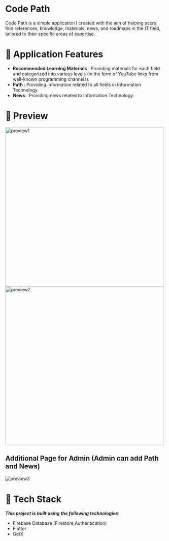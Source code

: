 # Code Path

Code Path is a simple application I created with the aim of helping users find references, knowledge, materials, news, and roadmaps in the IT field, tailored to their specific areas of expertise.

# :iphone: Application Features
- **Recommended Learning Materials** : Providing materials for each field and categorized into various levels (in the form of YouTube links from well-known programming channels).
- **Path** : Providing information related to all fields in Information Technology.
- **News** : Providing news related to Information Technology.
  
# :camera_flash: Preview
<img src="https://github.com/user-attachments/assets/d2dbe5ea-d6d4-4ee6-8931-10bf98567bd3" alt="preview1" width="500" />
<img src="https://github.com/user-attachments/assets/7a41ee16-37af-46ba-8e5c-7f324123fe89" alt="preview2" width="500" />

## Additional Page for Admin (Admin can add Path and News)
![preview3](https://github.com/user-attachments/assets/6da67e60-167c-460f-90f9-8c09a4845ad3)

# :rocket: Tech Stack
***This project is built using the following technologies***:
- Firebase Database (Firestore,Authentication)
- Flutter
- GetX
